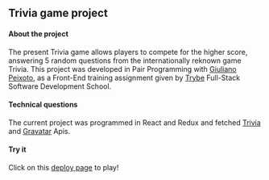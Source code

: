 ## Trivia game project

#### About the project
The present Trivia game allows players to compete for the higher score, answering 5 random questions from the internationally reknown game Trivia.
This project was developed in Pair Programming with [Giuliano Peixoto](https://github.com/giulianomap), as a Front-End training assignment given by [Trybe](https://www.betrybe.com/) Full-Stack Software Development School.

#### Technical questions
The current project was programmed in React and Redux and fetched [Trivia](https://opentdb.com/api_config.php) and [Gravatar](https://br.gravatar.com/site/implement/images/) Apis.

#### Try it
Click on this [deploy page](https://trivia-game-pi.vercel.app/) to play!
